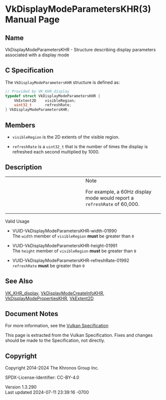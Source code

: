 # VkDisplayModeParametersKHR(3) Manual Page

## Name

VkDisplayModeParametersKHR - Structure describing display parameters
associated with a display mode



## <a href="#_c_specification" class="anchor"></a>C Specification

The `VkDisplayModeParametersKHR` structure is defined as:

``` c
// Provided by VK_KHR_display
typedef struct VkDisplayModeParametersKHR {
    VkExtent2D    visibleRegion;
    uint32_t      refreshRate;
} VkDisplayModeParametersKHR;
```

## <a href="#_members" class="anchor"></a>Members

- `visibleRegion` is the 2D extents of the visible region.

- `refreshRate` is a `uint32_t` that is the number of times the display
  is refreshed each second multiplied by 1000.

## <a href="#_description" class="anchor"></a>Description

<table>
<colgroup>
<col style="width: 50%" />
<col style="width: 50%" />
</colgroup>
<tbody>
<tr>
<td class="icon"><em></em></td>
<td class="content">Note
<p>For example, a 60Hz display mode would report a
<code>refreshRate</code> of 60,000.</p></td>
</tr>
</tbody>
</table>

Valid Usage

- <a href="#VUID-VkDisplayModeParametersKHR-width-01990"
  id="VUID-VkDisplayModeParametersKHR-width-01990"></a>
  VUID-VkDisplayModeParametersKHR-width-01990  
  The `width` member of `visibleRegion` **must** be greater than `0`

- <a href="#VUID-VkDisplayModeParametersKHR-height-01991"
  id="VUID-VkDisplayModeParametersKHR-height-01991"></a>
  VUID-VkDisplayModeParametersKHR-height-01991  
  The `height` member of `visibleRegion` **must** be greater than `0`

- <a href="#VUID-VkDisplayModeParametersKHR-refreshRate-01992"
  id="VUID-VkDisplayModeParametersKHR-refreshRate-01992"></a>
  VUID-VkDisplayModeParametersKHR-refreshRate-01992  
  `refreshRate` **must** be greater than `0`

## <a href="#_see_also" class="anchor"></a>See Also

[VK_KHR_display](https://registry.khronos.org/vulkan/specs/1.3-extensions/man/html/VK_KHR_display.html),
[VkDisplayModeCreateInfoKHR](https://registry.khronos.org/vulkan/specs/1.3-extensions/man/html/VkDisplayModeCreateInfoKHR.html),
[VkDisplayModePropertiesKHR](https://registry.khronos.org/vulkan/specs/1.3-extensions/man/html/VkDisplayModePropertiesKHR.html),
[VkExtent2D](https://registry.khronos.org/vulkan/specs/1.3-extensions/man/html/VkExtent2D.html)

## <a href="#_document_notes" class="anchor"></a>Document Notes

For more information, see the <a
href="https://registry.khronos.org/vulkan/specs/1.3-extensions/html/vkspec.html#VkDisplayModeParametersKHR"
target="_blank" rel="noopener">Vulkan Specification</a>

This page is extracted from the Vulkan Specification. Fixes and changes
should be made to the Specification, not directly.

## <a href="#_copyright" class="anchor"></a>Copyright

Copyright 2014-2024 The Khronos Group Inc.

SPDX-License-Identifier: CC-BY-4.0

Version 1.3.290  
Last updated 2024-07-11 23:39:16 -0700
